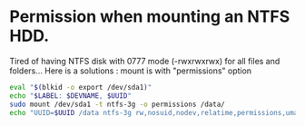 # Permission when mounting an NTFS HDD.


Tired of having NTFS disk with 0777 mode (-rwxrwxrwx) for all files and folders...
Here is a solutions : mount is with "permissions" option 

```sh
eval "$(blkid -o export /dev/sda1)"
echo "$LABEL: $DEVNAME, $UUID"
sudo mount /dev/sda1 -t ntfs-3g -o permissions /data/ 
echo "UUID=$UUID /data ntfs-3g rw,nosuid,nodev,relatime,permissions,umask=0022 0 1" | sudo tee -a /etc/fstab 
```


